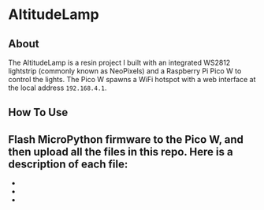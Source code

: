 # AltitudeLamp
## About

The AltitudeLamp is a resin project I built with an integrated WS2812 lightstrip (commonly known as NeoPixels) and a Raspberry Pi Pico W to control the lights. The Pico W spawns a WiFi hotspot with a web interface at the local address `192.168.4.1`.

## How To Use

Flash MicroPython firmware to the Pico W, and then upload all the files in this repo.
Here is a description of each file:
-
-
-
-
